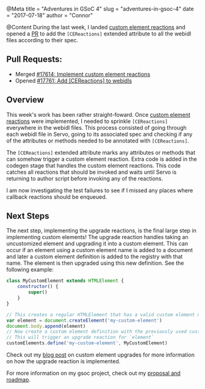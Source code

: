 @Meta
title = "Adventures in GSoC 4"
slug = "adventures-in-gsoc-4"
date = "2017-07-18"
author = "Connor"

@Content
During the last week, I landed [custom element reactions][17614] and opened a [PR][17761] to add the
`[CEReactions]` extended attribute to all the webidl files according to their spec.

## Pull Requests:
 * Merged [#17614: Implement custom element reactions][17614]
 * Opened [#17761: Add [CEReactions] to webidls][17761]

## Overview
This week's work has been rather straight-foward. Once [custom element reactions][17614] were
implemented, I needed to sprinkle `[CEReactions]` everywhere in the webidl files. This process
consisted of going through each webidl file in Servo, going to its associated spec and checking
if any of the attributes or methods needed to be annotated with `[CEReactions]`.

The `[CEReactions]` extended attribute marks any attributes or methods that can somehow trigger
a custom element reaction. Extra code is added in the codegen stage that handles the custom element
reactions. This code catches all reactions that should be invoked and waits until Servo is returning
to author script before invoking any of the reactions.

I am now investigating the test failures to see if I missed any places where callback reactions
should be enqueued.

## Next Steps
The next step, implementing the upgrade reactions, is the final large step in implementing custom
elements! The upgrade reaction handles taking an uncustomized element and upgrading it into a custom
element. This can occur if an element using a custom element name is added to a document and later
a custom element definition is added to the registry with that name. The element is then upgraded
using this new definition. See the following example:

```js
class MyCustomElement extends HTMLElement {
    constructor() {
        super()
    }
}

// This creates a regular HTMLElement that has a valid custom element name
var element = document.createElement('my-custom-element')
document.body.append(element)
// Now create a custom element definition with the previously used custom element name.
// This will trigger an upgrade reaction for `element`
customElements.define('my-custom-element', MyCustomElement)
```

Check out my [blog post][custom_element_upgrades] on custom element upgrades for more information on
how the upgrade reaction is implemented.

For more information on my gsoc project, check out my [proposal and roadmap][roadmap].

[17614]:https://github.com/servo/servo/pull/17614
[17761]:https://github.com/servo/servo/pull/17761
[custom_element_upgrades]:https://cbrewster.github.io/2017/06/08/custom-element-upgrades/
[roadmap]:https://github.com/cbrewster/gsoc2017/blob/master/proposal.md#schedule-of-deliverables